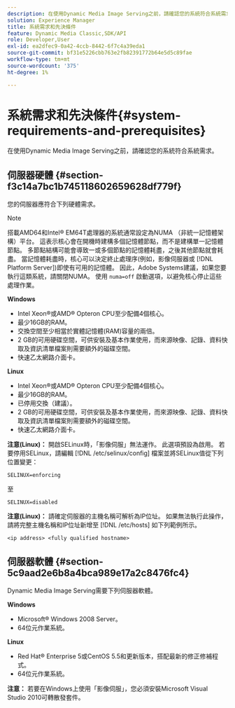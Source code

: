 ```yaml
---
description: 在使用Dynamic Media Image Serving之前，請確認您的系統符合系統需求。
solution: Experience Manager
title: 系統需求和先決條件
feature: Dynamic Media Classic,SDK/API
role: Developer,User
exl-id: ea2dfec9-0a42-4ccb-8442-6f7c4a39eda1
source-git-commit: bf31e5226cbb763e2fb82391772b64e5d5c89fae
workflow-type: tm+mt
source-wordcount: '375'
ht-degree: 1%

---
```


# 系統需求和先決條件{#system-requirements-and-prerequisites}

在使用Dynamic Media Image Serving之前，請確認您的系統符合系統需求。

## 伺服器硬體 {#section-f3c14a7bc1b745118602659628df779f}

您的伺服器應符合下列硬體需求。

>[!NOTE]
>
>搭載AMD64和Intel® EM64T處理器的系統通常設定為NUMA （非統一記憶體架構）平台。 這表示核心會在開機時建構多個記憶體節點，而不是建構單一記憶體節點。 多節點結構可能會導致一或多個節點的記憶體耗盡，之後其他節點就會耗盡。 當記憶體耗盡時，核心可以決定終止處理序(例如，影像伺服器或 [!DNL Platform Server])即使有可用的記憶體。 因此，Adobe Systems建議，如果您要執行這類系統，請關閉NUMA。 使用 `numa=off` 啟動選項，以避免核心停止這些處理作業。

**Windows**

* Intel Xeon®或AMD® Opteron CPU至少配備4個核心。
* 最少16GB的RAM。
* 交換空間至少相當於實體記憶體(RAM)容量的兩倍。
* 2 GB的可用硬碟空間，可供安裝及基本作業使用，而來源映像、記錄、資料快取及資訊清單檔案則需要額外的磁碟空間。
* 快速乙太網路介面卡。

**Linux**

* Intel Xeon®或AMD® Opteron CPU至少配備4個核心。
* 最少16GB的RAM。
* 已停用交換（建議）。
* 2 GB的可用硬碟空間，可供安裝及基本作業使用，而來源映像、記錄、資料快取及資訊清單檔案則需要額外的磁碟空間。
* 快速乙太網路介面卡。

**注意(Linux)：** 開啟SELinux時，「影像伺服」無法運作。 此選項預設為啟用。 若要停用SELinux，請編輯 [!DNL /etc/selinux/config] 檔案並將SELinux值從下列位置變更：

`SELINUX=enforcing`

至

`SELINUX=disabled`

**注意(Linux)：** 請確定伺服器的主機名稱可解析為IP位址。 如果無法執行此操作，請將完整主機名稱和IP位址新增至 [!DNL /etc/hosts] 如下列範例所示。

`<ip address> <fully qualified hostname>`

## 伺服器軟體 {#section-5c9aad2e6b8a4bca989e17a2c8476fc4}

Dynamic Media Image Serving需要下列伺服器軟體。

**Windows**

* Microsoft® Windows 2008 Server。
* 64位元作業系統。

**Linux**

* Red Hat® Enterprise 5或CentOS 5.5和更新版本，搭配最新的修正修補程式。
* 64位元作業系統。

**注意：** 若要在Windows上使用「影像伺服」，您必須安裝Microsoft Visual Studio 2010可轉散發套件。
